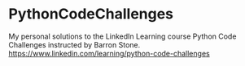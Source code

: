 # PythonCodeChallenges
My personal solutions to the LinkedIn Learning course Python Code Challenges instructed by Barron Stone. https://www.linkedin.com/learning/python-code-challenges

